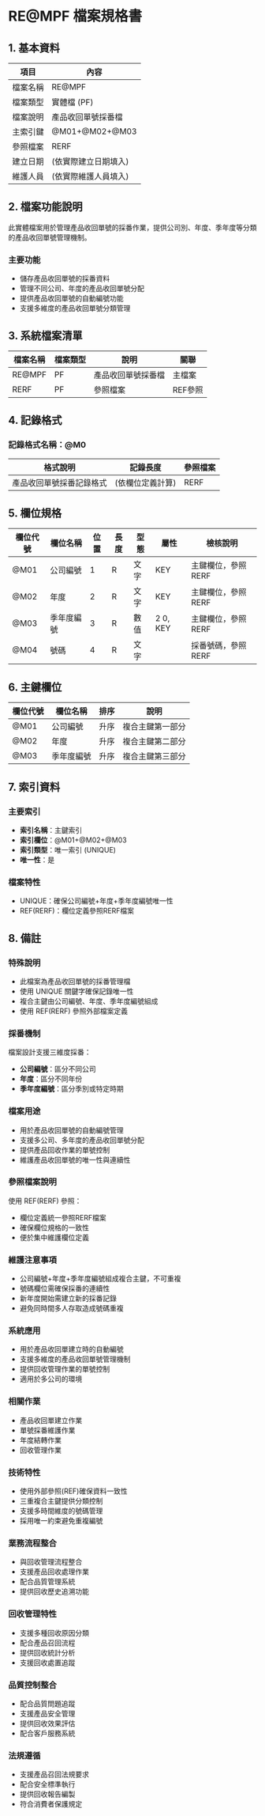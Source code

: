 # RE@MPF 檔案規格書

## 1. 基本資料

| 項目 | 內容 |
|------|------|
| 檔案名稱 | RE@MPF |
| 檔案類型 | 實體檔 (PF) |
| 檔案說明 | 產品收回單號採番檔 |
| 主索引鍵 | @M01+@M02+@M03 |
| 參照檔案 | RERF |
| 建立日期 | (依實際建立日期填入) |
| 維護人員 | (依實際維護人員填入) |

## 2. 檔案功能說明

此實體檔案用於管理產品收回單號的採番作業，提供公司別、年度、季年度等分類的產品收回單號管理機制。

### 主要功能
- 儲存產品收回單號的採番資料
- 管理不同公司、年度的產品收回單號分配
- 提供產品收回單號的自動編號功能
- 支援多維度的產品收回單號分類管理

## 3. 系統檔案清單

| 檔案名稱 | 檔案類型 | 說明 | 關聯 |
|----------|----------|------|------|
| RE@MPF | PF | 產品收回單號採番檔 | 主檔案 |
| RERF | PF | 參照檔案 | REF參照 |

## 4. 記錄格式

### 記錄格式名稱：@M0

| 格式說明 | 記錄長度 | 參照檔案 |
|----------|----------|----------|
| 產品收回單號採番記錄格式 | (依欄位定義計算) | RERF |

## 5. 欄位規格

| 欄位代號 | 欄位名稱 | 位置 | 長度 | 型態 | 屬性 | 檢核說明 |
|----------|----------|------|------|------|------|----------|
| @M01 | 公司編號 | 1 | R | 文字 | KEY | 主鍵欄位，參照RERF |
| @M02 | 年度 | 2 | R | 文字 | KEY | 主鍵欄位，參照RERF |
| @M03 | 季年度編號 | 3 | R | 數值 | 2 0, KEY | 主鍵欄位，參照RERF |
| @M04 | 號碼 | 4 | R | 文字 | | 採番號碼，參照RERF |

## 6. 主鍵欄位

| 欄位代號 | 欄位名稱 | 排序 | 說明 |
|----------|----------|------|------|
| @M01 | 公司編號 | 升序 | 複合主鍵第一部分 |
| @M02 | 年度 | 升序 | 複合主鍵第二部分 |
| @M03 | 季年度編號 | 升序 | 複合主鍵第三部分 |

## 7. 索引資料

### 主要索引
- **索引名稱**：主鍵索引
- **索引欄位**：@M01+@M02+@M03
- **索引類型**：唯一索引 (UNIQUE)
- **唯一性**：是

### 檔案特性
- UNIQUE：確保公司編號+年度+季年度編號唯一性
- REF(RERF)：欄位定義參照RERF檔案

## 8. 備註

### 特殊說明
- 此檔案為產品收回單號的採番管理檔
- 使用 UNIQUE 關鍵字確保記錄唯一性
- 複合主鍵由公司編號、年度、季年度編號組成
- 使用 REF(RERF) 參照外部檔案定義

### 採番機制
檔案設計支援三維度採番：
- **公司編號**：區分不同公司
- **年度**：區分不同年份
- **季年度編號**：區分季別或特定時期

### 檔案用途
- 用於產品收回單號的自動編號管理
- 支援多公司、多年度的產品收回單號分配
- 提供產品回收作業的單號控制
- 維護產品收回單號的唯一性與連續性

### 參照檔案說明
使用 REF(RERF) 參照：
- 欄位定義統一參照RERF檔案
- 確保欄位規格的一致性
- 便於集中維護欄位定義

### 維護注意事項
- 公司編號+年度+季年度編號組成複合主鍵，不可重複
- 號碼欄位需確保採番的連續性
- 新年度開始需建立新的採番記錄
- 避免同時間多人存取造成號碼重複

### 系統應用
- 用於產品收回單建立時的自動編號
- 支援多維度的產品收回單號管理機制
- 提供回收管理作業的單號控制
- 適用於多公司的環境

### 相關作業
- 產品收回單建立作業
- 單號採番維護作業
- 年度結轉作業
- 回收管理作業

### 技術特性
- 使用外部參照(REF)確保資料一致性
- 三重複合主鍵提供分類控制
- 支援多時間維度的號碼管理
- 採用唯一約束避免重複編號

### 業務流程整合
- 與回收管理流程整合
- 支援產品回收處理作業
- 配合品質管理系統
- 提供回收歷史追溯功能

### 回收管理特性
- 支援多種回收原因分類
- 配合產品召回流程
- 提供回收統計分析
- 支援回收處置追蹤

### 品質控制整合
- 配合品質問題追蹤
- 支援產品安全管理
- 提供回收效果評估
- 配合客戶服務系統

### 法規遵循
- 支援產品召回法規要求
- 配合安全標準執行
- 提供回收報告編製
- 符合消費者保護規定 